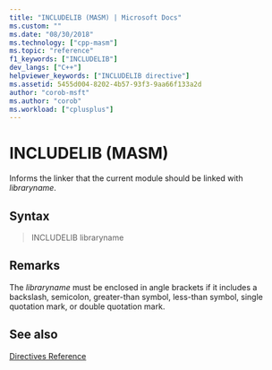 ```yaml
---
title: "INCLUDELIB (MASM) | Microsoft Docs"
ms.custom: ""
ms.date: "08/30/2018"
ms.technology: ["cpp-masm"]
ms.topic: "reference"
f1_keywords: ["INCLUDELIB"]
dev_langs: ["C++"]
helpviewer_keywords: ["INCLUDELIB directive"]
ms.assetid: 5455d004-8202-4b57-93f3-9aa66f133a2d
author: "corob-msft"
ms.author: "corob"
ms.workload: ["cplusplus"]
---
```

# INCLUDELIB (MASM)

Informs the linker that the current module should be linked with *libraryname*.

## Syntax

> INCLUDELIB libraryname

## Remarks

The *libraryname* must be enclosed in angle brackets if it includes a backslash, semicolon, greater-than symbol, less-than symbol, single quotation mark, or double quotation mark.

## See also

[Directives Reference](../../assembler/masm/directives-reference.md)<br/>